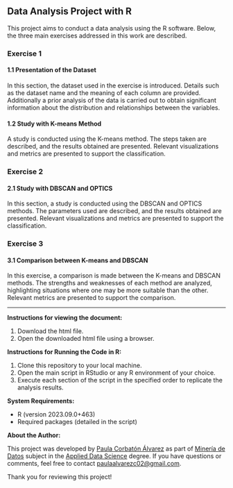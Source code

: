 ## Data Analysis Project with R

This project aims to conduct a data analysis using the R software. Below, the three main exercises addressed in this work are described.

### Exercise 1

#### 1.1 Presentation of the Dataset

In this section, the dataset used in the exercise is introduced. Details such as the dataset name and the meaning of each column are provided. Additionally a prior analysis of the data is carried out to obtain significant information about the distribution and relationships between the variables.

#### 1.2 Study with K-means Method

A study is conducted using the K-means method. The steps taken are described, and the results obtained are presented. Relevant visualizations and metrics are presented to support the classification.

### Exercise 2

#### 2.1 Study with DBSCAN and OPTICS

In this section, a study is conducted using the DBSCAN and OPTICS methods. The parameters used are described, and the results obtained are presented. Relevant visualizations and metrics are presented to support the classification.

### Exercise 3

#### 3.1 Comparison between K-means and DBSCAN

In this exercise, a comparison is made between the K-means and DBSCAN methods. The strengths and weaknesses of each method are analyzed, highlighting situations where one may be more suitable than the other. Relevant metrics are presented to support the comparison.

---
**Instructions for viewing the document:**

1. Download the html file.
2. Open the downloaded html file using a browser.

**Instructions for Running the Code in R:**

1. Clone this repository to your local machine.
2. Open the main script in RStudio or any R environment of your choice.
3. Execute each section of the script in the specified order to replicate the analysis results.

**System Requirements:**

- R (version 2023.09.0+463)
- Required packages (detailed in the script)

**About the Author:**

This project was developed by <ins>Paula Corbatón Álvarez</ins> as part of <ins>Minería de Datos</ins> subject in the <ins>Applied Data Science</ins> degree. If you have questions or comments, feel free to contact <ins>paulaalvarezc02@gmail.com</ins>.

Thank you for reviewing this project!

